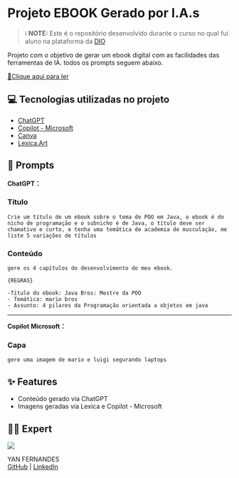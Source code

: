 # Projeto EBOOK Gerado por I.A.s

> ℹ️  **NOTE:**  Este é o repositório desenvolvido durante o curso no qual fui aluno na plataforma da  [DIO](https://dio.me/)

Projeto com o objetivo de gerar um ebook digital com as facilidades das ferramentas de IA. todos os prompts seguem abaixo.

[📕Clique aqui para ler]("https://github.com/yancfgomes/chatgpt-assistant-guide/blob/main/ebook/EBOOK%20YAN.pdf")

## 💻 Tecnologias utilizadas no projeto

-   [ChatGPT](https://chat.openai.com/)
-   [Copilot - Microsoft](https://copilot.microsoft.com/)
-   [Canva](https://www.canva.com/)
- [Lexica.Art](https://lexica.art/)

## 🧠 Prompts

[](https://github.com/felipeAguiarCode/prompts-recipe-to-create-a-ebook/tree/main#-prompts)

**ChatGPT：**

### Título

    Crie um título de um ebook sobre o tema de POO em Java, o ebook é do nicho de programação e o subnicho é de Java, o título deve ser chamativo e curto, e tenha uma temática de academia de musculação, me liste 5 variações de títulos

### Conteúdo

    gere os 4 capítulos do desenvolvimento do meu ebook.
    
    {REGRAS}
    
    -Título do ebook: Java Bros: Mestre da POO 
    - Temática: mario bros 
    - Assunto: 4 pilares da Programação orientada a objetos em java

____
**Copilot Microsoft：**

### Capa

    gere uma imagem de mario e luigi segurando laptops

## ✨ Features

-   Conteúdo gerado via ChatGPT
-   Imagens geradas via Lexica e Copilot - Microsoft


## 👨‍💻 Expert

[![](https://avatars.githubusercontent.com/u/143640083?s=400&u=739976993ba536e2f6692cd3abea9fd247bc13cc&v=4)](https://avatars.githubusercontent.com/u/143640083?s=400&u=739976993ba536e2f6692cd3abea9fd247bc13cc&v=4)

YAN FERNANDES  
[GitHub](https://github.com/yancfgomes) | [LinkedIn](https://www.linkedin.com/in/yan-da-costa-fernandes-gomes-46353819a/) 

  
  

